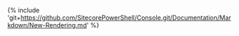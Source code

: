 {% include 'git+https://github.com/SitecorePowerShell/Console.git/Documentation/Markdown/New-Rendering.md' %}
